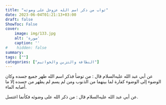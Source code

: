 ```yaml
---
title: "ثواب من ذكر اسم الله عزوجل على وضوئه"
date: 2023-06-04T01:21:13+03:00
draft: false
ShowToc: False
cover:
    image: img/133.jpg
    alt: 'صورة'
    caption: ''
#    hidden: false
summary: 
tags: [""]
categories: ["النظافة والتزين والخواتيم"]
---
```

عن أبي عبد الله عليه‌السلام قال : من توضأ فذكر
اسم الله طهر جميع جسده وكان الوضوء إلى الوضوء كفارة لما بينهما من
الذنوب ومن لم يسم لم يطهر من جسده إلا ما أصابه الماء.

عن أبي عبد الله عليه‌السلام قال :
من ذكر الله على وضوئه فكأنما اغتسل.

